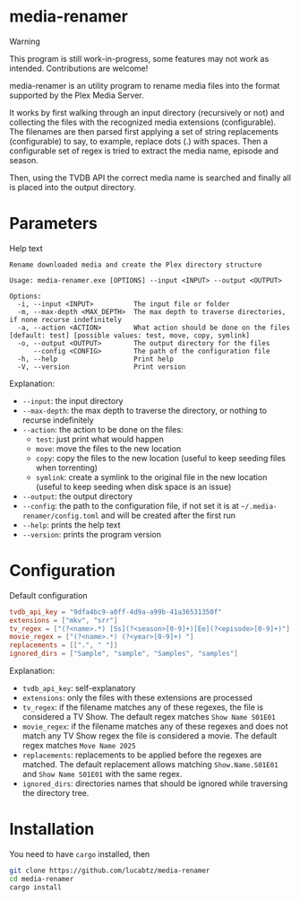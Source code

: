 # media-renamer

> [!WARNING]  
> This program is still work-in-progress, some features may not work as intended. Contributions are welcome!

media-renamer is an utility program to rename media files into the format supported by the Plex Media Server.

It works by first walking through an input directory (recursively or not) and collecting the files with the recognized media extensions (configurable).
The filenames are then parsed first applying a set of string replacements (configurable) to say, to example, replace dots (.) with spaces. Then a configurable
set of regex is tried to extract the media name, episode and season.

Then, using the TVDB API the correct media name is searched and finally all is placed into the output directory.

# Parameters
Help text
```
Rename downloaded media and create the Plex directory structure

Usage: media-renamer.exe [OPTIONS] --input <INPUT> --output <OUTPUT>

Options:
  -i, --input <INPUT>          The input file or folder
  -m, --max-depth <MAX_DEPTH>  The max depth to traverse directories, if none recurse indefinitely
  -a, --action <ACTION>        What action should be done on the files [default: test] [possible values: test, move, copy, symlink]
  -o, --output <OUTPUT>        The output directory for the files
      --config <CONFIG>        The path of the configuration file
  -h, --help                   Print help
  -V, --version                Print version
```
Explanation:
- `--input`: the input directory
- `--max-depth`: the max depth to traverse the directory, or nothing to recurse indefinitely
- `--action`: the action to be done on the files:
  * `test`: just print what would happen
  * `move`: move the files to the new location
  * `copy`: copy the files to the new location (useful to keep seeding files when torrenting)
  * `symlink`: create a symlink to the original file in the new location (useful to keep seeding when disk space is an issue)
- `--output`: the output directory
- `--config`: the path to the configuration file, if not set it is at `~/.media-renamer/config.toml` and will be created after the first run
- `--help`: prints the help text
- `--version`: prints the program version

# Configuration
Default configuration
```toml
tvdb_api_key = "9dfa4bc9-a0ff-4d9a-a99b-41a36531350f"
extensions = ["mkv", "srr"]
tv_regex = ["(?<name>.*) [Ss](?<season>[0-9]+)[Ee](?<episode>[0-9]+)"]
movie_regex = ["(?<name>.*) (?<year>[0-9]+) "]
replacements = [[".", " "]]
ignored_dirs = ["Sample", "sample", "Samples", "samples"]
```
Explanation:
- `tvdb_api_key`: self-explanatory
- `extensions`: only the files with these extensions are processed
- `tv_regex`: if the filename matches any of these regexes, the file is considered a TV Show. The default regex matches `Show Name S01E01`
- `movie_regex`: if the filename matches any of these regexes and does not match any TV Show regex the file is considered a movie. The default regex matches `Move Name 2025`
- `replacements`: replacements to be applied before the regexes are matched. The default replacement allows matching  `Show.Name.S01E01` and  `Show Name S01E01` with the same regex.
- `ignored_dirs`: directories names that should be ignored while traversing the directory tree.

# Installation
You need to have `cargo` installed, then
```bash
git clone https://github.com/lucabtz/media-renamer
cd media-renamer
cargo install
```
